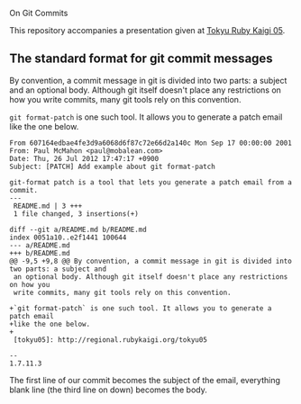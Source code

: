 On Git Commits

This repository accompanies a presentation given at 
[Tokyu Ruby Kaigi 05][tokyu05].

## The standard format for git commit messages

By convention, a commit message in git is divided into two parts: a subject and
an optional body. Although git itself doesn't place any restrictions on how you
write commits, many git tools rely on this convention. 

`git format-patch` is one such tool. It allows you to generate a patch email
like the one below.

    From 607164edbae4fe3d9a6068d6f87c72e66d2a140c Mon Sep 17 00:00:00 2001
    From: Paul McMahon <paul@mobalean.com>
    Date: Thu, 26 Jul 2012 17:47:17 +0900
    Subject: [PATCH] Add example about git format-patch

    git-format patch is a tool that lets you generate a patch email from a
    commit.
    ---
     README.md | 3 +++
     1 file changed, 3 insertions(+)

    diff --git a/README.md b/README.md
    index 0051a10..e2f1441 100644
    --- a/README.md
    +++ b/README.md
    @@ -9,5 +9,8 @@ By convention, a commit message in git is divided into two parts: a subject and
     an optional body. Although git itself doesn't place any restrictions on how you
     write commits, many git tools rely on this convention. 
     
    +`git format-patch` is one such tool. It allows you to generate a patch email
    +like the one below.
    +
     [tokyu05]: http://regional.rubykaigi.org/tokyu05
     
    -- 
    1.7.11.3

The first line of our commit becomes the subject of the email, everything blank
line (the third line on down) becomes the body.

[tokyu05]: http://regional.rubykaigi.org/tokyu05

